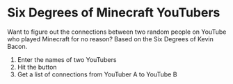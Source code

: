 # Six Degrees of Minecraft YouTubers

Want to figure out the connections between two random people on YouTube who played Minecraft for no reason? 
Based on the Six Degrees of Kevin Bacon.

1. Enter the names of two YouTubers
2. Hit the button
3. Get a list of connections from YouTuber A to YouTube B
